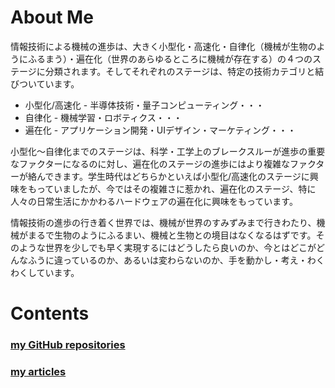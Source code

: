 # About Me
情報技術による機械の進歩は、大きく小型化・高速化・自律化（機械が生物のようにふるまう）・遍在化（世界のあらゆるところに機械が存在する）の４つのステージに分類されます。そしてそれぞれのステージは、特定の技術カテゴリと結びついています。

- 小型化/高速化 - 半導体技術・量子コンピューティング・・・
- 自律化 - 機械学習・ロボティクス・・・
- 遍在化 - アプリケーション開発・UIデザイン・マーケティング・・・

小型化〜自律化までのステージは、科学・工学上のブレークスルーが進歩の重要なファクターになるのに対し、遍在化のステージの進歩にはより複雑なファクターが絡んできます。学生時代はどちらかといえば小型化/高速化のステージに興味をもっていましたが、今ではその複雑さに惹かれ、遍在化のステージ、特に人々の日常生活にかかわるハードウェアの遍在化に興味をもっています。

情報技術の進歩の行き着く世界では、機械が世界のすみずみまで行きわたり、機械がまるで生物のようにふるまい、機械と生物との境目はなくなるはずです。そのような世界を少しでも早く実現するにはどうしたら良いのか、今とはどこがどんなふうに違っているのか、あるいは変わらないのか、手を動かし・考え・わくわくしています。

# Contents

### [my GitHub repositories](github_repositories)

### [my articles](article_contributions)

